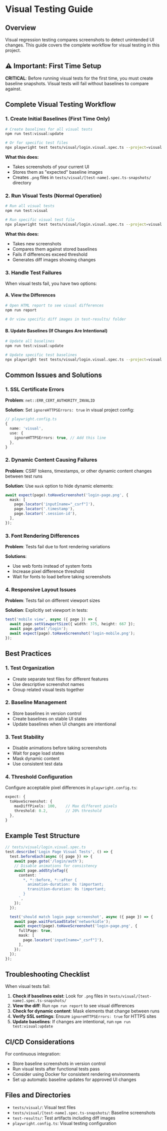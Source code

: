 # Visual Testing Guide

## Overview

Visual regression testing compares screenshots to detect unintended UI changes. This guide covers the complete workflow for visual testing in this project.

## ⚠️ Important: First Time Setup

**CRITICAL**: Before running visual tests for the first time, you must create baseline snapshots. Visual tests will fail without baselines to compare against.

## Complete Visual Testing Workflow

### 1. Create Initial Baselines (First Time Only)

```bash
# Create baselines for all visual tests
npm run test:visual:update

# Or for specific test files
npx playwright test tests/visual/login.visual.spec.ts --project=visual --update-snapshots
```

**What this does:**
- Takes screenshots of your current UI
- Stores them as "expected" baseline images
- Creates `.png` files in `tests/visual/[test-name].spec.ts-snapshots/` directory

### 2. Run Visual Tests (Normal Operation)

```bash
# Run all visual tests
npm run test:visual

# Run specific visual test file
npx playwright test tests/visual/login.visual.spec.ts --project=visual
```

**What this does:**
- Takes new screenshots
- Compares them against stored baselines
- Fails if differences exceed threshold
- Generates diff images showing changes

### 3. Handle Test Failures

When visual tests fail, you have two options:

#### A. View the Differences
```bash
# Open HTML report to see visual differences
npm run report

# Or view specific diff images in test-results/ folder
```

#### B. Update Baselines (If Changes Are Intentional)
```bash
# Update all baselines
npm run test:visual:update

# Update specific test baselines
npx playwright test tests/visual/login.visual.spec.ts --project=visual --update-snapshots
```

## Common Issues and Solutions

### 1. SSL Certificate Errors
**Problem**: `net::ERR_CERT_AUTHORITY_INVALID`

**Solution**: Set `ignoreHTTPSErrors: true` in visual project config:
```typescript
// playwright.config.ts
{
  name: 'visual',
  use: {
    ignoreHTTPSErrors: true, // Add this line
  },
}
```

### 2. Dynamic Content Causing Failures
**Problem**: CSRF tokens, timestamps, or other dynamic content changes between test runs

**Solution**: Use `mask` option to hide dynamic elements:
```typescript
await expect(page).toHaveScreenshot('login-page.png', {
  mask: [
    page.locator('input[name="_csrf"]'),
    page.locator('.timestamp'),
    page.locator('.session-id'),
  ],
});
```

### 3. Font Rendering Differences
**Problem**: Tests fail due to font rendering variations

**Solutions**:
- Use web fonts instead of system fonts
- Increase pixel difference threshold
- Wait for fonts to load before taking screenshots

### 4. Responsive Layout Issues
**Problem**: Tests fail on different viewport sizes

**Solution**: Explicitly set viewport in tests:
```typescript
test('mobile view', async ({ page }) => {
  await page.setViewportSize({ width: 375, height: 667 });
  await page.goto('/login');
  await expect(page).toHaveScreenshot('login-mobile.png');
});
```

## Best Practices

### 1. Test Organization
- Create separate test files for different features
- Use descriptive screenshot names
- Group related visual tests together

### 2. Baseline Management
- Store baselines in version control
- Create baselines on stable UI states
- Update baselines when UI changes are intentional

### 3. Test Stability
- Disable animations before taking screenshots
- Wait for page load states
- Mask dynamic content
- Use consistent test data

### 4. Threshold Configuration
Configure acceptable pixel differences in `playwright.config.ts`:
```typescript
expect: {
  toHaveScreenshot: {
    maxDiffPixels: 100,    // Max different pixels
    threshold: 0.2,        // 20% threshold
  },
}
```

## Example Test Structure

```typescript
// tests/visual/login.visual.spec.ts
test.describe('Login Page Visual Tests', () => {
  test.beforeEach(async ({ page }) => {
    await page.goto('/login/auth');
    // Disable animations for consistency
    await page.addStyleTag({
      content: `
        *, *::before, *::after {
          animation-duration: 0s !important;
          transition-duration: 0s !important;
        }
      `,
    });
  });

  test('should match login page screenshot', async ({ page }) => {
    await page.waitForLoadState('networkidle');
    await expect(page).toHaveScreenshot('login-page.png', {
      fullPage: true,
      mask: [
        page.locator('input[name="_csrf"]'),
      ],
    });
  });
});
```

## Troubleshooting Checklist

When visual tests fail:

1. **Check if baselines exist**: Look for `.png` files in `tests/visual/[test-name].spec.ts-snapshots/`
2. **View the diff**: Run `npm run report` to see visual differences
3. **Check for dynamic content**: Mask elements that change between runs
4. **Verify SSL settings**: Ensure `ignoreHTTPSErrors: true` for HTTPS sites
5. **Update baselines**: If changes are intentional, run `npm run test:visual:update`

## CI/CD Considerations

For continuous integration:
- Store baseline screenshots in version control
- Run visual tests after functional tests pass
- Consider using Docker for consistent rendering environments
- Set up automatic baseline updates for approved UI changes

## Files and Directories

- `tests/visual/`: Visual test files
- `tests/visual/[test-name].spec.ts-snapshots/`: Baseline screenshots
- `test-results/`: Test artifacts including diff images
- `playwright.config.ts`: Visual testing configuration